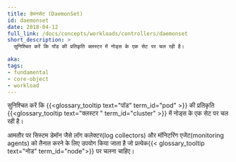 ```yaml
---
title: डेमनसेट (DaemonSet)
id: daemonset
date: 2018-04-12
full_link: /docs/concepts/workloads/controllers/daemonset
short_description: >
  सुनिश्चित करें कि पॉड की प्रतिकृति क्लस्टर में नोड्स के एक सेट पर चल रही है।

aka: 
tags:
- fundamental
- core-object
- workload
---
```

सुनिश्चित करें कि {{<glossary_tooltip text="पॉड" term_id="pod" >}} की प्रतिकृति {{<glossary_tooltip text="क्लस्टर " term_id="cluster" >}} में नोड्स के एक सेट पर चल रही है।

<!--more--> 

आमतौर पर सिस्टम डेमॉन जैसे लॉग कलेक्टर(log collectors) और मॉनिटरिंग एजेंट(monitoring agents) को तैनात करने के लिए उपयोग किया जाता है जो प्रत्येक{{< glossary_tooltip text="नोड" term_id="node">}} पर चलना चाहिए।